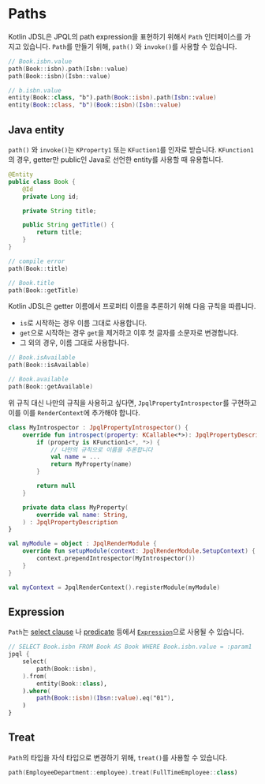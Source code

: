 # Paths

Kotlin JDSL은 JPQL의 path expression을 표현하기 위해서 `Path` 인터페이스를 가지고 있습니다.
`Path`를 만들기 위해, `path()` 와 `invoke()`를 사용할 수 있습니다.

```kotlin
// Book.isbn.value
path(Book::isbn).path(Isbn::value)
path(Book::isbn)(Isbn::value)

// b.isbn.value
entity(Book::class, "b").path(Book::isbn).path(Isbn::value)
entity(Book::class, "b")(Book::isbn)(Isbn::value)
```

## Java entity

`path()` 와 `invoke()`는 `KProperty1` 또는 `KFuction1`를 인자로 받습니다.
`KFunction1`의 경우, getter만 public인 Java로 선언한 entity를 사용할 때 유용합니다.

```java
@Entity
public class Book {
    @Id
    private Long id;

    private String title;

    public String getTitle() {
        return title;
    }
}
```

```kotlin
// compile error
path(Book::title)

// Book.title
path(Book::getTitle)
```

Kotlin JDSL은 getter 이름에서 프로퍼티 이름을 추론하기 위해 다음 규칙을 따릅니다.

- `is`로 시작하는 경우 이름 그대로 사용합니다.
- `get`으로 시작하는 경우 `get`을 제거하고 이후 첫 글자를 소문자로 변경합니다.
- 그 외의 경우, 이름 그대로 사용합니다.

```kotlin
// Book.isAvailable
path(Book::isAvailable)

// Book.available
path(Book::getAvailable)
```

위 규칙 대신 나만의 규칙을 사용하고 싶다면, `JpqlPropertyIntrospector`를 구현하고 이를 이를 `RenderContext`에 추가해야 합니다.

```kotlin
class MyIntrospector : JpqlPropertyIntrospector() {
    override fun introspect(property: KCallable<*>): JpqlPropertyDescription? {
        if (property is KFunction1<*, *>) {
            // 나만의 규칙으로 이름을 추론합니다
            val name = ...
            return MyProperty(name)
        }

        return null
    }

    private data class MyProperty(
        override val name: String,
    ) : JpqlPropertyDescription
}

val myModule = object : JpqlRenderModule {
    override fun setupModule(context: JpqlRenderModule.SetupContext) {
        context.prependIntrospector(MyIntrospector())
    }
}

val myContext = JpqlRenderContext().registerModule(myModule)
```

## Expression

`Path`는 [select clause](statements.md#select-clause) 나 [predicate](predicates.md) 등에서 [`Expression`](expressions.md)으로 사용될 수 있습니다.

```kotlin
// SELECT Book.isbn FROM Book AS Book WHERE Book.isbn.value = :param1
jpql {
    select(
        path(Book::isbn),
    ).from(
        entity(Book::class),
    ).where(
        path(Book::isbn)(Ibsn::value).eq("01"),
    )
}
```

## Treat

`Path`의 타입을 자식 타입으로 변경하기 위해, `treat()`를 사용할 수 있습니다.

```kotlin
path(EmployeeDepartment::employee).treat(FullTimeEmployee::class)
```
